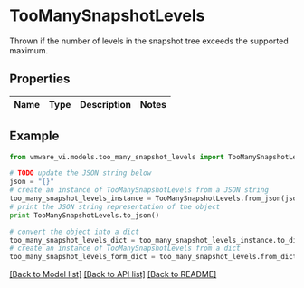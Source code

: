 # TooManySnapshotLevels

Thrown if the number of levels in the snapshot tree exceeds the supported maximum. 

## Properties
Name | Type | Description | Notes
------------ | ------------- | ------------- | -------------

## Example

```python
from vmware_vi.models.too_many_snapshot_levels import TooManySnapshotLevels

# TODO update the JSON string below
json = "{}"
# create an instance of TooManySnapshotLevels from a JSON string
too_many_snapshot_levels_instance = TooManySnapshotLevels.from_json(json)
# print the JSON string representation of the object
print TooManySnapshotLevels.to_json()

# convert the object into a dict
too_many_snapshot_levels_dict = too_many_snapshot_levels_instance.to_dict()
# create an instance of TooManySnapshotLevels from a dict
too_many_snapshot_levels_form_dict = too_many_snapshot_levels.from_dict(too_many_snapshot_levels_dict)
```
[[Back to Model list]](../README.md#documentation-for-models) [[Back to API list]](../README.md#documentation-for-api-endpoints) [[Back to README]](../README.md)


